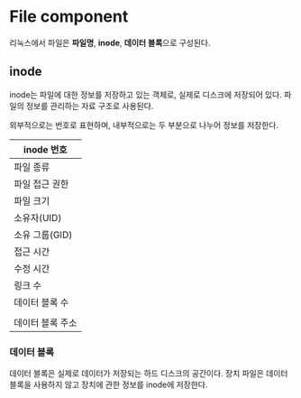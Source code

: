 # File component

리눅스에서 파일은 **파일명**, **inode**, **데이터 블록**으로 구성된다.

## inode

inode는 파일에 대한 정보를 저장하고 있는 객체로, 실제로 디스크에 저장되어 있다. 파일의 정보를 관리하는 자료 구조로 사용된다.

외부적으로는 번호로 표현하며, 내부적으로는 두 부분으로 나누어 정보를 저장한다.

|inode 번호|
|---|
|파일 종류|
|파일 접근 권한|
|파일 크기|
|소유자(UID)|
|소유 그룹(GID)|
|접근 시간|
|수정 시간|
|링크 수|
|데이터 블록 수|
||
|데이터 블록 주소|

### 데이터 블록

데이터 블록은 실제로 데이터가 저장되는 하드 디스크의 공간이다.
장치 파일은 데이터 블록을 사용하지 않고 장치에 관한 정보를 inode에 저장한다.

